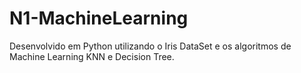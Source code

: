 # N1-MachineLearning
Desenvolvido em Python utilizando o Iris DataSet e os algoritmos de Machine Learning KNN e Decision Tree.
